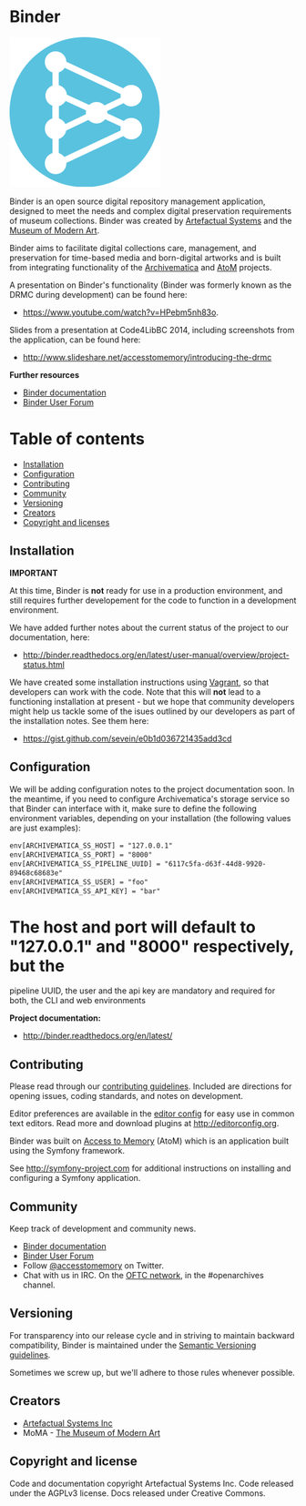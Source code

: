 # Binder

![Binder logo](/images/binder-logo.png)


Binder is an open source digital repository management application, designed
to meet the needs and complex digital preservation requirements of museum
collections. Binder was created by
<a href="http://www.artefactual.com">Artefactual Systems</a> and the
<a href="http://moma.org">Museum of Modern Art</a>.

Binder aims to facilitate digital collections care, management, and
preservation for time-based media and born-digital artworks and is built
from integrating functionality of the
[Archivematica](https://ww.archivematica.org) and
[AtoM](https://www.accesstomemory.org) projects.

A presentation on Binder's functionality (Binder was formerly known as the
DRMC during development) can be found here:

* https://www.youtube.com/watch?v=HPebm5nh83o.

Slides from a presentation at Code4LibBC 2014, including screenshots from the
application, can be found here:

* http://www.slideshare.net/accesstomemory/introducing-the-drmc

**Further resources**

* <a href="http://binder.readthedocs.org/en/latest/">Binder documentation</a>
* <a href="https://groups.google.com/forum/#!forum/binder-repository">Binder User Forum</a>

# Table of contents

* [Installation](#installation)
* [Configuration](#configuration)
* [Contributing](#contributing)
* [Community](#community)
* [Versioning](#versioning)
* [Creators](#creators)
* [Copyright and licenses](#copyright)


## Installation

**IMPORTANT**

At this time, Binder is **not** ready for use in a production environment, and
still requires further developement for the code to function in a development
environment.

We have added further notes about the current status of the project to our
documentation, here:

* http://binder.readthedocs.org/en/latest/user-manual/overview/project-status.html

We have created some installation instructions using
[Vagrant](https://www.vagrantup.com/), so that developers can work with the
code. Note that this will **not** lead to a functioning installation at
present - but we hope that community developers might help us tackle some of
the isues outlined by our developers as part of the installation notes. See
them here:

* https://gist.github.com/sevein/e0b1d036721435add3cd

## Configuration

We will be adding configuration notes to the project documentation
soon. In the meantime, if you need to configure Archivematica's storage
service so that Binder can interface with it, make sure to define the
following environment variables, depending on your installation (the
following values are just examples):

    env[ARCHIVEMATICA_SS_HOST] = "127.0.0.1"
    env[ARCHIVEMATICA_SS_PORT] = "8000"
    env[ARCHIVEMATICA_SS_PIPELINE_UUID] = "6117c5fa-d63f-44d8-9920-89468c68683e"
    env[ARCHIVEMATICA_SS_USER] = "foo"
    env[ARCHIVEMATICA_SS_API_KEY] = "bar"
  
# The host and port will default to "127.0.0.1" and "8000" respectively, but the
  pipeline UUID, the user and the api key are mandatory and required for both, the
  CLI and web environments

**Project documentation:**

* http://binder.readthedocs.org/en/latest/

## Contributing

Please read through our <a href="https://github.com/artefactual/binder/blob/master/CONTRIBUTING">contributing guidelines</a>.
Included are directions for opening issues, coding standards, and notes on
development.

Editor preferences are available in the <a href="https://github.com/artefactual/binder/blob/master/.editorconfig">editor config</a>
for easy use in common text editors. Read more and download plugins at
http://editorconfig.org.

Binder was built on [Access to Memory](https://www.accesstomemory.org) (AtoM)
which is an application built using the Symfony framework.

See <a href='http://symfony-project.com'>http://symfony-project.com</a> for additional instructions on installing and<br />configuring a Symfony application.


## Community

Keep track of development and community news.

* <a href="http://binder.readthedocs.org/en/latest/">Binder documentation</a>
* <a href="https://groups.google.com/forum/#!forum/binder-repository">Binder User Forum</a>
* Follow [@accesstomemory](https://twitter.com/accesstomemory) on Twitter.
* Chat with us in IRC. On the [OFTC network](http://www.oftc.net), in the #openarchives
  channel.


## Versioning

For transparency into our release cycle and in striving to maintain backward
compatibility, Binder is maintained under the [Semantic Versioning guidelines](http://www.semver.org).

Sometimes we screw up, but we'll adhere to those rules whenever possible.

## Creators

* [Artefactual Systems Inc](http://www.artefactual.com)
* MoMA - [The Museum of Modern Art](http://moma.org)


## Copyright and license

Code and documentation copyright Artefactual Systems Inc. Code released under
the AGPLv3 license. Docs released under Creative Commons.
